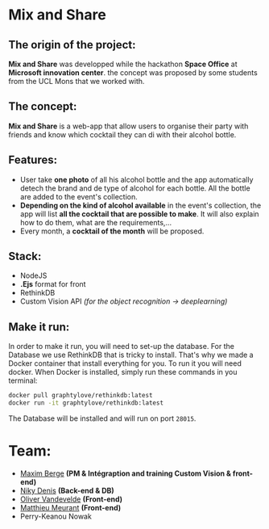 # Mix and Share

## The origin of the project:
**Mix and Share** was developped while the hackathon **Space Office** at **Microsoft innovation center**.
the concept was proposed by some students from the UCL Mons that we worked with.

## The concept:
**Mix and Share** is a web-app that allow users to organise their party with friends and know which cocktail they can di with their alcohol bottle.

## Features:
* User take **one photo** of all his alcohol bottle and the app automatically detech the brand and de type of alcohol for each bottle. All the bottle are added to the event's collection.
* **Depending on the kind of alcohol available** in the event's collection, the app will list **all the cocktail that are possible to make**. It will also explain how to do them, what are the requirements,...
* Every month, a **cocktail of the month** will be proposed.

## Stack:
* NodeJS
* **.Ejs** format for front
* RethinkDB
* Custom Vision API *(for the object recognition -> deeplearning)*

## Make it run:
In order to make it run, you will need to set-up the database. For the Database we use RethinkDB that is tricky to install.
That's why we made a Docker container that install everything for you. To run it you will need docker.
When Docker is installed, simply run these commands in you terminal:
```bash
docker pull graphtylove/rethinkdb:latest
docker run -it graphtylove/rethinkdb:latest
```
The Database will be installed and will run on port `28015`.

# Team:
* [Maxim Berge](https://www.linkedin.com/in/maxim-berge-94b486179/) **(PM & Intégraption and training Custom Vision & front-end)**
* [Niky Denis](https://www.linkedin.com/in/nikitadenis/)  **(Back-end & DB)**
* [Oliver Vandevelde](https://www.linkedin.com/in/vandevelde-oliver/) **(Front-end)**
* [Matthieu Meurant](https://www.linkedin.com/in/matthieu-meurant-112778178/) **(Front-end)**
* Perry-Keanou Nowak
